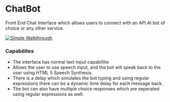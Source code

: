 # ChatBot

Front End Chat Interface which allows users to connect with an API.AI bot of choice or any other service.

<a href="https://github.com/Jharrison23/ChatBot/blob/master/Images/Anabot.gif"><img src="https://github.com/Jharrison23/ChatBot/blob/master/Images/Anabot.gif" title="Simple Walkthrough"/></a>

### Capabilites

* The interface has normal text input capabilitie
* Allows the user to use speech input, and the bot will speak back to the user using HTML 5 Speech Synthesis. 
* There is a delay which simulates the bot typing and using regular expressions there can be a dynamic time delay for each message back.
* The bot can also have multiple choice responses which are seperated using regular expressions as well.
